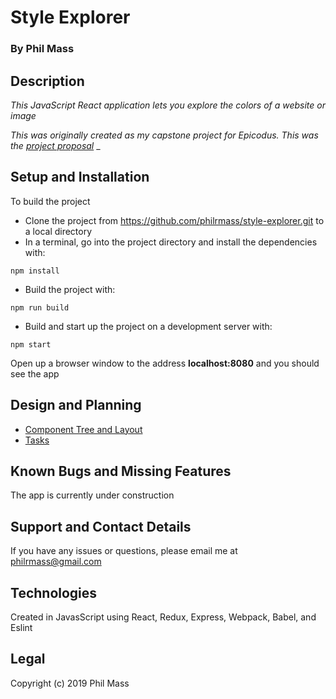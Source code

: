 # Style Explorer

### By **Phil Mass**

## Description

_This JavaScript React application lets you explore the colors of a website or image_

_This was originally created as my capstone project for Epicodus. This was the [project proposal](docs/proposal.md)_
_

## Setup and Installation

To build the project
* Clone the project from https://github.com/philrmass/style-explorer.git to a local directory
* In a terminal, go into the project directory and install the dependencies with:
```console
npm install
```
* Build the project with:
```console
npm run build 
```
* Build and start up the project on a development server with:
```console
npm start
```
Open up a browser window to the address **localhost:8080** and you should see the app

## Design and Planning

* [Component Tree and Layout](docs/components.md)
* [Tasks](docs/tasks.md)

## Known Bugs and Missing Features

The app is currently under construction

## Support and Contact Details

If you have any issues or questions, please email me at philrmass@gmail.com

## Technologies

Created in JavasScript using React, Redux, Express, Webpack, Babel, and Eslint

## Legal

Copyright (c) 2019 Phil Mass
